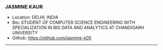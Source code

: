 ### JASMINE KAUR
- Location: DELHI, INDIA
- Bio: STUDENT OF COMPUTER SCIENCE ENGINEERING WITH SPECIALIZATION IN BIG DATA AND ANALYTICS AT CHANDIGARH UNIVERSITY 
- Github: https://github.com/jasmine-k05
***

